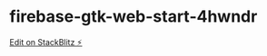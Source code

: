 # firebase-gtk-web-start-4hwndr

[Edit on StackBlitz ⚡️](https://stackblitz.com/edit/firebase-gtk-web-start-4hwndr)